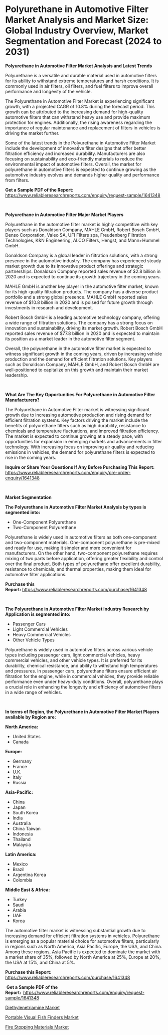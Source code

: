 <p><h1>Polyurethane in Automotive Filter Market Analysis and Market Size: Global Industry Overview, Market Segmentation and Forecast (2024 to 2031)</h1></p><p><strong>Polyurethane in Automotive Filter Market Analysis and Latest Trends</strong></p>
<p><p>Polyurethane is a versatile and durable material used in automotive filters for its ability to withstand extreme temperatures and harsh conditions. It is commonly used in air filters, oil filters, and fuel filters to improve overall performance and longevity of the vehicle.</p><p>The Polyurethane in Automotive Filter Market is experiencing significant growth, with a projected CAGR of 10.8% during the forecast period. This growth can be attributed to the increasing demand for high-quality automotive filters that can withstand heavy use and provide maximum protection for engines. Additionally, the rising awareness regarding the importance of regular maintenance and replacement of filters in vehicles is driving the market further.</p><p>Some of the latest trends in the Polyurethane in Automotive Filter Market include the development of innovative filter designs that offer better filtration efficiency and increased durability. Manufacturers are also focusing on sustainability and eco-friendly materials to reduce the environmental impact of automotive filters. Overall, the market for polyurethane in automotive filters is expected to continue growing as the automotive industry evolves and demands higher quality and performance from filters.</p></p>
<p><strong>Get a Sample PDF of the Report:&nbsp;</strong> <a href="https://www.reliableresearchreports.com/enquiry/request-sample/1641348">https://www.reliableresearchreports.com/enquiry/request-sample/1641348</a></p>
<p>&nbsp;</p>
<p><strong>Polyurethane in Automotive Filter Major Market Players</strong></p>
<p><p>Polyurethane in the automotive filter market is highly competitive with key players such as Donaldson Company, MAHLE GmbH, Robert Bosch GmbH, Denso Corporation, Valeo SA, UFI Filters spa, Freudenberg Filtration Technologies, K&N Engineering, ALCO Filters, Hengst, and Mann+Hummel GmbH.</p><p>Donaldson Company is a global leader in filtration solutions, with a strong presence in the automotive industry. The company has experienced steady market growth due to its innovative product offerings and strategic partnerships. Donaldson Company reported sales revenue of $2.8 billion in 2020 and is expected to continue its growth trajectory in the coming years.</p><p>MAHLE GmbH is another key player in the automotive filter market, known for its high-quality filtration products. The company has a diverse product portfolio and a strong global presence. MAHLE GmbH reported sales revenue of $10.8 billion in 2020 and is poised for future growth through investments in research and development.</p><p>Robert Bosch GmbH is a leading automotive technology company, offering a wide range of filtration solutions. The company has a strong focus on innovation and sustainability, driving its market growth. Robert Bosch GmbH reported sales revenue of $77.8 billion in 2020 and is expected to maintain its position as a market leader in the automotive filter segment.</p><p>Overall, the polyurethane in the automotive filter market is expected to witness significant growth in the coming years, driven by increasing vehicle production and the demand for efficient filtration solutions. Key players such as Donaldson Company, MAHLE GmbH, and Robert Bosch GmbH are well-positioned to capitalize on this growth and maintain their market leadership.</p></p>
<p>&nbsp;</p>
<p><strong>What Are The Key Opportunities For Polyurethane in Automotive Filter Manufacturers?</strong></p>
<p><p>The Polyurethane in Automotive Filter market is witnessing significant growth due to increasing automotive production and rising demand for efficient filtration systems. Key factors driving the market include the benefits of polyurethane filters such as high durability, resistance to chemicals and temperature fluctuations, and improved filtration efficiency. The market is expected to continue growing at a steady pace, with opportunities for expansion in emerging markets and advancements in filter technology. With increasing focus on improving air quality and reducing emissions in vehicles, the demand for polyurethane filters is expected to rise in the coming years.</p></p>
<p><strong>Inquire or Share Your Questions If Any Before Purchasing This Report:</strong> <a href="https://www.reliableresearchreports.com/enquiry/pre-order-enquiry/1641348">https://www.reliableresearchreports.com/enquiry/pre-order-enquiry/1641348</a></p>
<p>&nbsp;</p>
<p><strong>Market Segmentation</strong></p>
<p><strong>The Polyurethane in Automotive Filter Market Analysis by types is segmented into:</strong></p>
<p><ul><li>One-Component Polyurethane</li><li>Two-Component Polyurethane</li></ul></p>
<p><p>Polyurethane is widely used in automotive filters as both one-component and two-component materials. One-component polyurethane is pre-mixed and ready for use, making it simpler and more convenient for manufacturers. On the other hand, two-component polyurethane requires mixing of two parts before application, offering greater flexibility and control over the final product. Both types of polyurethane offer excellent durability, resistance to chemicals, and thermal properties, making them ideal for automotive filter applications.</p></p>
<p><strong>Purchase this Report:&nbsp;</strong><a href="https://www.reliableresearchreports.com/purchase/1641348">https://www.reliableresearchreports.com/purchase/1641348</a></p>
<p>&nbsp;</p>
<p><strong>The Polyurethane in Automotive Filter Market Industry Research by Application is segmented into:</strong></p>
<p><ul><li>Passenger Cars</li><li>Light Commercial Vehicles</li><li>Heavy Commercial Vehicles</li><li>Other Vehicle Types</li></ul></p>
<p><p>Polyurethane is widely used in automotive filters across various vehicle types including passenger cars, light commercial vehicles, heavy commercial vehicles, and other vehicle types. It is preferred for its durability, chemical resistance, and ability to withstand high temperatures and pressures. In passenger cars, polyurethane filters ensure efficient air filtration for the engine, while in commercial vehicles, they provide reliable performance even under heavy-duty conditions. Overall, polyurethane plays a crucial role in enhancing the longevity and efficiency of automotive filters in a wide range of vehicles.</p></p>
<p>&nbsp;</p>
<p><strong>In terms of Region, the Polyurethane in Automotive Filter Market Players available by Region are:</strong></p>
<p>
    <p> <strong> North America: </strong>
        <ul>
            <li>United States</li>
            <li>Canada</li>
        </ul>
        </p> 
    <p> <strong> Europe: </strong>
        <ul>
            <li>Germany</li>
            <li>France</li>
            <li>U.K.</li>
            <li>Italy</li>
            <li>Russia</li>
        </ul>
        </p> 
    <p> <strong> Asia-Pacific: </strong>
        <ul>
            <li>China</li>
            <li>Japan</li>
            <li>South Korea</li>
            <li>India</li>
            <li>Australia</li>
            <li>China Taiwan</li>
            <li>Indonesia</li>
            <li>Thailand</li>
            <li>Malaysia</li>
        </ul>
        </p> 
    <p> <strong> Latin America: </strong>
        <ul>
            <li>Mexico</li>
            <li>Brazil</li>
            <li>Argentina Korea</li>
            <li>Colombia</li>
        </ul>
        </p> 
    <p> <strong> Middle East & Africa: </strong>
        <ul>
            <li>Turkey</li>
            <li>Saudi</li>
            <li>Arabia</li>
            <li>UAE</li>
            <li>Korea</li>
        </ul>
    </p>
    </p>
<p><p>The automotive filter market is witnessing substantial growth due to increasing demand for efficient filtration systems in vehicles. Polyurethane is emerging as a popular material choice for automotive filters, particularly in regions such as North America, Asia Pacific, Europe, the USA, and China. Among these regions, Asia Pacific is expected to dominate the market with a market share of 35%, followed by North America at 25%, Europe at 20%, the USA at 15%, and China at 5%.</p></p>
<p><strong>Purchase this Report: </strong><a href="https://www.reliableresearchreports.com/purchase/1641348">https://www.reliableresearchreports.com/purchase/1641348</a></p>
<p>&nbsp;<strong>Get a Sample PDF of the Report:&nbsp;&nbsp;</strong><a href="https://www.reliableresearchreports.com/enquiry/request-sample/1641348">https://www.reliableresearchreports.com/enquiry/request-sample/1641348</a></p>
<p><strong></strong></p>
<p><p><a href="https://github.com/mbisetmhermsr/Market-Research-Report-List-1/blob/main/diethylenetriamine-market.md">Diethylenetriamine Market</a></p><p><a href="https://issuu.com/reportprime-2/docs/portable-visual-fish-finders-market-size-2030.pptx">Portable Visual Fish Finders Market</a></p><p><a href="https://github.com/zjyglelu/Market-Research-Report-List-1/blob/main/fire-stopping-materials-market.md">Fire Stopping Materials Market</a></p></p>